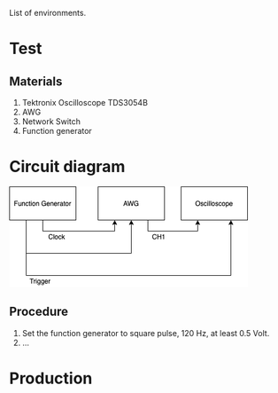 List of environments.

# Test

## Materials

1. Tektronix Oscilloscope TDS3054B
2. AWG
3. Network Switch
4. Function generator

# Circuit diagram

![](test.png)

## Procedure

1. Set the function generator to square pulse, 120 Hz, at least 0.5 Volt.
2. ...

# Production
